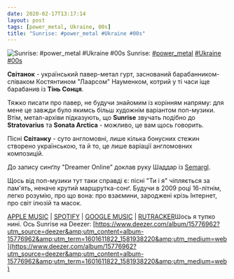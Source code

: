 ```yaml
---
date: 2020-02-17T13:17:14
layout: post
tags: [power_metal, Ukraine, 00s]
title: "Sunrise: #power_metal #Ukraine #00s"
---
```

![Sunrise: #power_metal #Ukraine #00s](https://res.cloudinary.com/vast-space-unexplored/image/upload/q_auto,dpr_auto,w_auto/photos/photo_893_17-02-2020_10-41-44.jpg)
Sunrise: [#power_metal](/tags/#power_metal) [#Ukraine](/tags/#Ukraine) [#00s](/tags/#00s)

**Світанок** - український павер-метал гурт, заснований барабанником-співаком Костянтином &quot;Лаарсом&quot; Науменком, котрий у ті часи іще барабанив із **Тінь Сонця**.

Тяжко писати про павер, не будучи знайомим із корінням напряму: для мене це завжди було якимсь більш художнім варіантом поп-музики. Втім, метал-архіви підказують, що **Sunrise** звучать подібно до **Stratovarius** та **Sonata Arctica** - можливо, це вам щось говорить.

Пісні **Світанку** - суто англомовні, лише кілька бонусних стежин створено українською, та й то, це лише варіації англомовних композицій.

До запису синґлу &quot;Dreamer Online&quot; доклав руку Шаддар із [Semargl](/2019-12-23-semargl--black-metal-symphonic-black-metal-ukraine).

Щось від поп-музики тут таки справді є: пісні &quot;Ти і я&quot; чіпляється за пам&#39;ять, неначе крутий маршрутка-сонґ. Будучи в 2009 році 16-літнім, легко розумію, про що вона: про взаємини, зароджені крізь Інтернет, про світ ілюзій та масок.

[APPLE MUSIC](https://music.apple.com/ru/album/trust-your-soul/1220371258) \| [SPOTIFY](https://open.spotify.com/album/5mkpCQ8yOXmMBLP5OzatM5) \| [GOOGLE MUSIC](https://play.google.com/music/m/Bjcnpvt4jk5galyewrbnbqstady?t=Trust_Your_Soul_-_Sunrise) \| [RUTRACKER](https://rutracker.org/forum/viewtopic.php?t=3214627)Шось я тупко нині. Ось Sunrise на Deezer: [https://www.deezer.com/album/15776962?utm_source=deezer&amp;utm_content=album-15776962&amp;utm_term=1601611822_1581938220&amp;utm_medium=web](https://www.deezer.com/album/15776962?utm_source=deezer&amp;utm_content=album-15776962&amp;utm_term=1601611822_1581938220&amp;utm_medium=web)